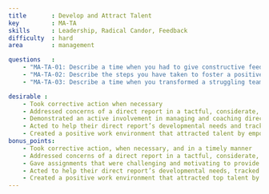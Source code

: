 ```yaml
---
title       : Develop and Attract Talent
key         : MA-TA
skills      : Leadership, Radical Candor, Feedback
difficulty  : hard
area        : management

questions   :
    - "MA-TA-01: Describe a time when you had to give constructive feedback to a direct report that was not well received. How did you handle the situation?"
    - "MA-TA-02: Describe the steps you have taken to foster a positive team environment that encouraged your direct reports to do their best."
    - "MA-TA-03: Describe a time when you transformed a struggling team member into a major contributor."

desirable :
    - Took corrective action when necessary
    - Addressed concerns of a direct report in a tactful, considerate, and respectful manner
    - Demonstrated an active involvement in managing and coaching direct reports to identify skills gaps
    - Acted to help their direct report’s developmental needs and tracked their progress
    - Created a positive work environment that attracted talent by empowering and investing in direct reports
bonus_points:
    - Took corrective action, when necessary, and in a timely manner
    - Addressed concerns of a direct report in a tactful, considerate, and respectful manner, even when met with hostility
    - Gave assignments that were challenging and motivating to provide development opportunities and identify skill gaps for current and future roles
    - Acted to help their direct report’s developmental needs, tracked their progress, and provided constructive feedback
    - Created a positive work environment that attracted top talent by empowering, rewarding, and investing in direct reports
---
```

